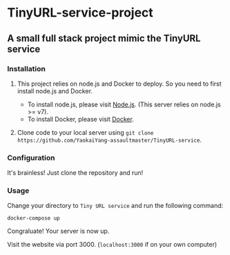 # TinyURL-service-project

## A small full stack project mimic the TinyURL service

### Installation

1. This project relies on node.js and Docker to deploy. So you need to first install node.js and Docker.   
    - To install node.js, please visit [Node.js](https://nodejs.org/en/). (This server relies on node.js >= v7).
    - To install Docker, please visit [Docker](https://www.docker.com/). 

2. Clone code to your local server using `git clone https://github.com/YaokaiYang-assaultmaster/TinyURL-service`.

### Configuration


It's brainless! Just clone the repository and run!

### Usage

Change your directory to `Tiny URL service` and run the following command:
    
`docker-compose up`

Congraluate! Your server is now up.

Visit the website via port 3000. (`localhost:3000` if on your own computer)
